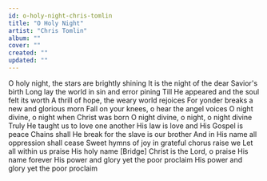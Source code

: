 ```yaml
---
id: o-holy-night-chris-tomlin
title: "O Holy Night"
artist: "Chris Tomlin"
album: ""
cover: ""
created: ""
updated: ""
---
```


O holy night, the stars are brightly shining
It is the night of the dear Savior's birth
Long lay the world in sin and error pining
Till He appeared and the soul felt its worth
A thrill of hope, the weary world rejoices
For yonder breaks a new and glorious morn
Fall on your knees, o hear the angel voices
O night divine, o night when Christ was born
O night divine, o night, o night divine
Truly He taught us to love one another
His law is love and His Gospel is peace
Chains shall He break for the slave is our brother
And in His name all oppression shall cease
Sweet hymns of joy in grateful chorus raise we
Let all within us praise His holy name
[Bridge]
Christ is the Lord, o praise His name forever
His power and glory yet the poor proclaim
His power and glory yet the poor proclaim